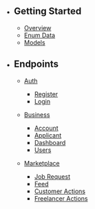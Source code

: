 - ## Getting Started
  - [Overview](/{{route}}/{{version}}/overview)
  - [Enum Data](/{{route}}/{{version}}/enums)
  - [Models](/{{route}}/{{version}}/models)
- ## Endpoints
    - [Auth](#)
        - [Register](/{{route}}/{{version}}/auth/register)
        - [Login](/{{route}}/{{version}}/auth/login)
    
    - [Business](#)
        - [Account](/{{route}}/{{version}}/business/account)
        - [Applicant](/{{route}}/{{version}}/business/applicant)
        - [Dashboard](/{{route}}/{{version}}/business/dashboard)
        - [Users](/{{route}}/{{version}}/business/users)
    
    - [Marketplace](#)
        - [Job Request](/{{route}}/{{version}}/marketplace/job-request)
        - [Feed](/{{route}}/{{version}}/marketplace/feed)
        - [Customer Actions](/{{route}}/{{version}}/marketplace/customer-actions)
        - [Freelancer Actions](/{{route}}/{{version}}/marketplace/freelancer-actions)
    
  